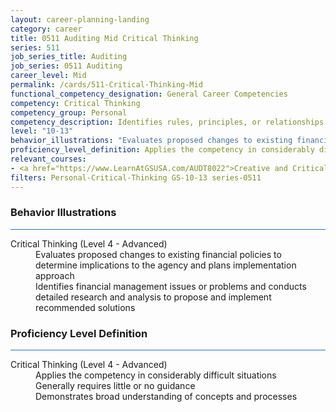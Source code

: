 ```yaml
---
layout: career-planning-landing
category: career
title: 0511 Auditing Mid Critical Thinking
series: 511
job_series_title: Auditing
job_series: 0511 Auditing
career_level: Mid
permalink: /cards/511-Critical-Thinking-Mid
functional_competency_designation: General Career Competencies
competency: Critical Thinking
competency_group: Personal
competency_description: Identifies rules, principles, or relationships that explain facts, data, or other information; analyzes information and makes correct inferences or draws accurate conclusions
level: "10-13"
behavior_illustrations: "Evaluates proposed changes to existing financial policies to determine implications to the agency and plans implementation approach ? Identifies financial management issues or problems and conducts detailed research and analysis to propose and implement recommended solutions"
proficiency_level_definition: Applies the competency in considerably difficult situations ? Generally requires little or no guidance ? Demonstrates broad understanding of concepts and processes
relevant_courses: 
- <a href="https://www.LearnAtGSUSA.com/AUDT8022">Creative and Critical Thinking for Auditors (AUDT8012), GSU</a>
filters: Personal-Critical-Thinking GS-10-13 series-0511
---
```


<div class="desktop:grid-col-6 margin-y-3">
  <div class="border-top-2 bg-white padding-3 shadow-5 height-full members-hover border-1px button-border border-top-blue radius-lg card-text-color">
    <h3>Behavior Illustrations</h3>
    <hr style="background-color: #1b74e0 !important;"/>
    <dl class="text-base card-content-color"><dt>Critical Thinking (Level 4 - Advanced)</dt><dd>Evaluates proposed changes to existing financial policies to determine implications to the agency and plans implementation approach </dd><dd> Identifies financial management issues or problems and conducts detailed research and analysis to propose and implement recommended solutions</dd></dl>
  </div>
</div>
<div class="desktop:grid-col-6 margin-y-3">
  <div class="border-top-2 bg-white padding-3 shadow-5 height-full members-hover border-1px button-border border-top-blue radius-lg card-text-color">
    <h3>Proficiency Level Definition</h3>
     <hr style="background-color: #1b74e0 !important;"/>
    <dl class="text-base card-content-color"><dt>Critical Thinking (Level 4 - Advanced)</dt><dd>Applies the competency in considerably difficult situations </dd><dd> Generally requires little or no guidance </dd><dd> Demonstrates broad understanding of concepts and processes</dd></dl>
  </div>
</div>